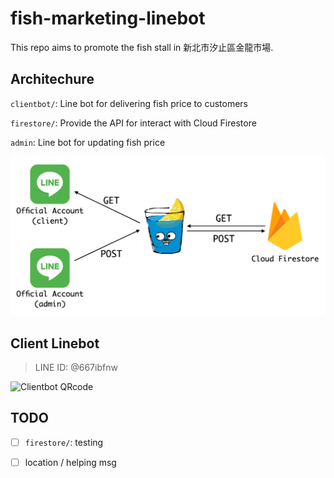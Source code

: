 # fish-marketing-linebot

This repo aims to promote the fish stall in 新北市汐止區金龍市場.

## Architechure

`clientbot/`: Line bot for delivering fish price to customers

`firestore/`: Provide the API for interact with Cloud Firestore

`admin`: Line bot for updating fish price

![architecture img](./statics/architecture.png)

## Client Linebot

> LINE ID: @667ibfnw

<img src="https://qr-official.line.me/sid/L/667ibfnw.png" alt="Clientbot QRcode" width="250"/>

## TODO

- [ ] `firestore/`: testing

- [ ] location / helping msg
